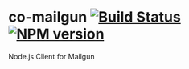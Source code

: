 # co-mailgun [![Build Status](https://travis-ci.org/chenboxiang/co-mailgun.svg?branch=master)](https://travis-ci.org/chenboxiang/co-mailgun) [![NPM version](https://badge.fury.io/js/co-mailgun.png)](http://badge.fury.io/js/co-mailgun)

Node.js Client for Mailgun